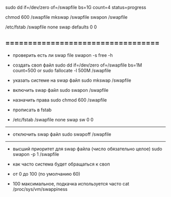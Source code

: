 sudo dd if=/dev/zero of=/swapfile bs=1G count=4 status=progress

chmod 600 /swapfile
mkswap /swapfile
swapon /swapfile

/etc/fstab
/swapfile none swap defaults 0 0 

==================================
----------------------------------

- проверить есть ли swap file
swapon -s
free -h

- создать своп файл
sudo dd if=/dev/zero of=/swapfile bs=1M count=500
or
sudo fallocate -l 500M /swapfile

- указать системе на swap файл
sudo mkswap /swapfile

- включить swap файл
sudo swapon /swapfile

- назначить права
sudo chmod 600 /swapfile

- прописать в fstab
- /etc/fstab
/swapfile none swap sw 0 0

------------------

- отключить swap файл
sudo swapoff /swapfile

----------------------

- высший приоритет для swap файла (число обязательно целое)
sudo swapon -p 1 /swapfile

- как часто система будет обращаться к своп
- от 0 до 100 (по умолчанию 60)
- 100 максимальное, подкачка используется часто
cat /proc/sys/vm/swappiness

